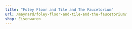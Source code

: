 ```yaml
---
title: "Foley Floor and Tile and The Faucetorium"
url: /maynard/foley-floor-and-tile-and-the-faucetorium/
shop: Eisenwaren
---
```

